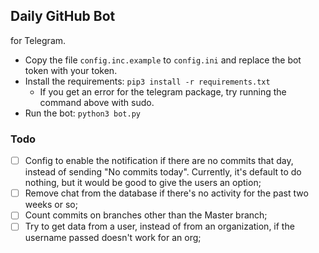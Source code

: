 ## Daily GitHub Bot
for Telegram.

- Copy the file `config.inc.example` to `config.ini` and replace the bot token with your token.
- Install the requirements: `pip3 install -r requirements.txt`
  - If you get an error for the telegram package, try running the command above with sudo.
- Run the bot: `python3 bot.py`


### Todo

- [ ] Config to enable the notification if there are no commits that day, instead of sending "No commits today".
Currently, it's default to do nothing, but it would be good to give the users an option;
- [ ] Remove chat from the database if there's no activity for the past two weeks or so;
- [ ] Count commits on branches other than the Master branch;
- [ ] Try to get data from a user, instead of from an organization, if the username passed doesn't work for an org;